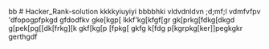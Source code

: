 bb # Hacker_Rank-solution
kkkkyiuyiyi
bbbbhki
vldvdnldvn
;d;mf;l
vdmfvfpv
'dfopogpfpkgd
gfdodfkv
gke[kgp[
lkkf'kg[kfgf[gr
gk[prkg[fdkg[dkgd
g[pek[pg[[dk[frkg][k
gkf[kg[p
[fpkg[
gkfg
k[fdg
p[kgrpkg[ker\]]pegkgkr\
gerthgdf
